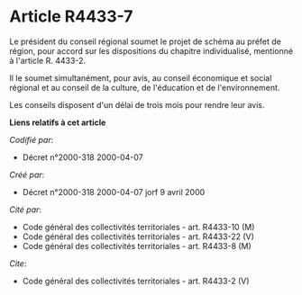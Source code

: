 # Article R4433-7

Le président du conseil régional soumet le projet de schéma au préfet de région, pour accord sur les dispositions du chapitre
individualisé, mentionné à l'article R. 4433-2.

Il le soumet simultanément, pour avis, au conseil économique et social régional et au conseil de la culture, de l'éducation
et de l'environnement.

Les conseils disposent d'un délai de trois mois pour rendre leur avis.

**Liens relatifs à cet article**

_Codifié par_:

  - Décret n°2000-318 2000-04-07

_Créé par_:

  - Décret n°2000-318 2000-04-07 jorf 9 avril 2000

_Cité par_:

  - Code général des collectivités territoriales - art. R4433-10 (M)
  - Code général des collectivités territoriales - art. R4433-22 (V)
  - Code général des collectivités territoriales - art. R4433-8 (M)

_Cite_:

  - Code général des collectivités territoriales - art. R4433-2 (V)
